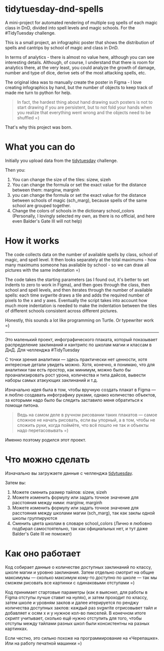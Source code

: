 # tidytuesday-dnd-spells
A mini-project for automated rendering of multiple svg spells of each magic class in DnD, divided into spell levels and magic schools. 
For the #TidyTuesday challenge.

This is a small project, an infographic poster that shows the distribution of spells and cantrips by school of magic and class in DnD.

In terms of analytics - there is almost no value here, although you can see interesting details. Although, of course, I understand that there is room for analytics there, at the very least, you could analyze the growth of damage, number and type of dice, derive sets of the most attacking spells, etc.

The original idea was to manually create the poster in Figma - I love creating infographics by hand, but the number of objects to keep track of made me turn to python for help. 

> In fact, the hardest thing about hand drawing such posters is not to start drawing if you are persistent, but to not fold your hands when you realize that everything went wrong and the objects need to be shuffled =) 

That's why this project was born. 

# What you can do 
Initially you upload data from the [tidytuesday](https://github.com/rfordatascience/tidytuesday/blob/main/data/2024/2024-12-17/readme.md) challenge. 

Then you: 
1. You can change the size of the tiles: sizew, sizeh
2. You can change the formula or set the exact value for the distance between them: marginw, marginh
3. you can change the formula or set the exact value for the distance between schools of magic (sch_marg), because spells of the same school are grouped together.
4. Change the colors of schools in the dictionary school_colors (Personally, I lovingly selected my own, as there is no official, and here even Balder's Gate III will not help)

# How it works
The code collects data on the number of available spells by class, school of magic, and spell level. It then looks separately at the total maximums - how many maximums someone has available by school - so we can draw all pictures with the same indentation =)

The code takes the starting parameters (as I found out, it's better to set indents to zero to work in Figma), and then goes through the class, then school and spell levels, and then iterates through the number of available spells: each time svgwrite draws a tile and adds the required number of pixels to the x and y axes. Eventually the script takes into account how much more indentation is needed to make the indentation between the tiles of different schools consistent across different pictures. 

Honestly, this sounds a lot like programming on Turtle. Or typewriter work =) 

***

Это маленький проект, инфографического плаката, который показывает распределение заклинаний и кантрипс по школам магии и классам в ДнД.
Для челленджа #TidyTuesday

С точки зрения аналитики — здесь практически нет ценности, хотя интересные детали увидеть можно. Хотя, конечно, я понимаю, что для аналитики там есть простор, как минимум, можно было бы проанализировать рост урона, количества и типа дайсов, вывести наборы самых атакующих заклинаний и т.д.

Изначально идея была в том, чтобы вручную создать плакат в Figma — я люблю создавать инфографику руками, однако количество объектов, за которыми надо было бы следить заставило меня обратиться к помощи питона. 

> Ведь на самом деле в ручном рисовании таких плакатов — самое сложное не начать рисовать, если вы упорный, а в том, чтобы не сложить руки, когда поймёте, что всё пошло не так и объекты надо перетасовывать =) 

Именно поэтому родился этот проект. 

# Что можно сделать 
Изначально вы загружаете данные с челленджа [tidytuesday](https://github.com/rfordatascience/tidytuesday/blob/main/data/2024/2024-12-17/readme.md). 

Затем вы: 
1. Можете сменить размер тайлов: sizew, sizeh
2. Можете изменить формулу или задать точное значение для расстояния между ними: marginw, marginh
3. Можете изменить формулу или задать точное значение для расстояния между школами магии (sch_marg), так как заклы одной школы группируются
4. Сменить цвета школам в словаре school_colors (Лично я любовно подбирал самостоятельно, так как официальных нет, и тут даже Balder's Gate III не поможет)

# Как оно работает
Код собирает данные о количестве доступных заклинаний по классу, школе магии и уровню заклинания. Затем отдельно смотрит на общие максимумы — сколько максимум кому-то доступно по школе — так мы сможем рисовать все картинки с одинаковыми отступами =)

Код принимает стартовые параметры (как я выяснил, для работы в Figma отступы лучше ставит на нулях), и затем проходит по классу, затем школе и уровням заклов и далее итерируется по ренджу количества доступных заклов: каждый раз svgwrite отрисовывет тайл и добавляет к осям x и y нужное кол-во пикселей. В конечном итоге скрипт учитывает, сколько ещё нужно отступить для того, чтобы отступы между тайлами разных школ были консистентны на разных картинках. 

Если честно, это сильно похоже на программирование на «Черепашке». Или на работу печатной машинки =) 
